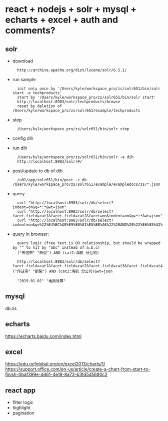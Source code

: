 
# react + nodejs + solr + mysql + echarts + excel + auth and comments?


## solr

- download

        http://archive.apache.org/dist/lucene/solr/6.5.1/

- run sample

        init only once by '/Users/kyle/workspace_pro/zs/solr651/bin/solr start -e techproducts'
        start by '/Users/kyle/workspace_pro/zs/solr651/bin/solr start'
        http://localhost:8983/solr/techproducts/browse
        reset by deletion of /Users/kyle/workspace_pro/zs/solr651/example/techproducts

- stop

        /Users/kyle/workspace_pro/zs/solr651/bin/solr stop

- config dih

- run dih

        /Users/kyle/workspace_pro/zs/solr651/bin/solr -e dih
        http://localhost:8983/solr/#/

- post/update to db of dih

        /u02/app/solr651/bin/post -c db /Users/kyle/workspace_pro/zs/solr651/example/exampledocs/zs/*.json

- query

        curl "http://localhost:8983/solr/db/select?indent=on&q=*:*&wt=json"
        curl "http://localhost:8983/solr/db/select?facet.field=cat1&facet.field=cat2&facet=on&indent=on&q=*:*&wt=json"
        curl "http://localhost:8983/solr/db/select?indent=on&q=%22%E4%BC%A0%E9%80%81%E5%B8%A6%22%20AND%20%22%E6%85%A2%22&wt=json"

- query in browser:

        query logic (free text is OR relationship, but should be wrapped by "" to hit by "abc" instead of a,b,c)
        ("传送带" "断裂") AND (cat2:海航 分公司)

        http://localhost:8983/solr/db/select?facet.field=cat1&facet.field=cat2&facet.field=cat3&facet.field=cat4&facet.field=cat5&facet=on&hl.fl=description&hl=on&indent=on&q=("传送带" "断裂") AND (cat2:海航 分公司)&wt=json

        "2019-01-01" "电脑故障"

## mysql

db:zs

## echarts

https://echarts.baidu.com/index.html

## excel

https://edu.gcfglobal.org/en/excel2013/charts/1/
https://support.office.com/en-us/article/create-a-chart-from-start-to-finish-0baf399e-dd61-4e18-8a73-b3fd5d5680c2


## react app

- filter logic
- highlight
- pagination

